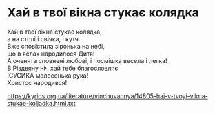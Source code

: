 Хай в твої вікна стукає колядка
================================================================

Хай в твої вікна стукає колядка,  
а на столі і свічка, і кутя.  
Вже сповістила зіронька на небі,  
що в яслах народилося Дитя!  
А оченята сповнені любові, і посмішка весела і легка!  
В Різдвяну ніч хай тебе благословляє  
ІСУСИКА малесенька рука!  
Христос народився!  


https://kyrios.org.ua/literature/vinchuvannya/14805-haj-v-tvoyi-vikna-stukae-koljadka.html.txt
